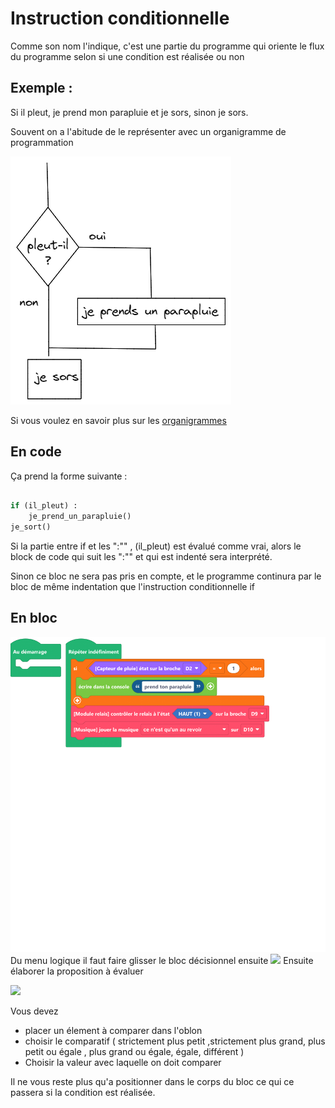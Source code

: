 # Instruction conditionnelle

Comme son nom l'indique, c'est une partie du programme qui oriente le flux du programme selon si une condition est réalisée ou non

## Exemple : 

Si il pleut, je prend mon parapluie et je sors,  sinon je sors.

Souvent on a l'abitude de le représenter avec un organigramme de programmation 

![organigramme](assets\organigramme.excalidraw.png)

Si vous voulez en savoir plus sur les [organigrammes](https://fr.wikipedia.org/wiki/Organigramme_de_programmation) 


## En code 

Ça prend la forme suivante :

```python

if (il_pleut) :
	je_prend_un_parapluie()
je_sort()


```
Si la partie entre if et les ":"" ,  (il_pleut) est évalué comme vrai,
alors le block de code qui suit les ":"" et qui est indenté sera interprété.

Sinon ce bloc ne sera pas pris en compte,
et le programme continura  par le bloc de même indentation que l'instruction conditionnelle if


## En bloc

![bloc_decisionnelle](assets\bloc_decisionnelle.png)
Du menu logique il faut faire glisser le bloc décisionnel
ensuite 
![](chrome_Zy3NNYhDnc.gif)
Ensuite élaborer la proposition à évaluer

![](eval.png)

Vous devez 
- placer un élement à comparer  dans l'oblon 
- choisir le comparatif ( strictement plus petit ,strictement plus grand, plus petit ou égale , plus grand ou égale, égale, différent )
- Choisir la valeur avec laquelle on doit comparer

Il ne vous reste plus qu'a positionner dans le corps du bloc ce qui ce passera si la condition est réalisée.    	